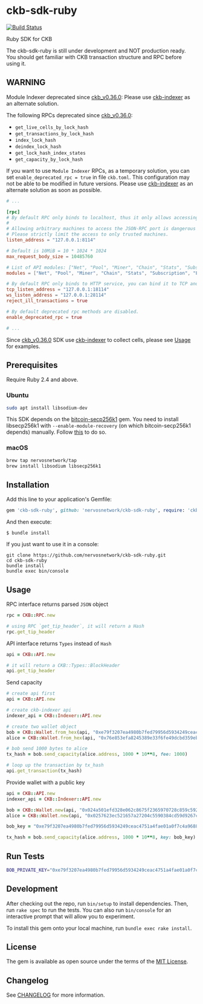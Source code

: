 # ckb-sdk-ruby

[![Build Status](https://travis-ci.com/nervosnetwork/ckb-sdk-ruby.svg?branch=develop)](https://travis-ci.com/nervosnetwork/ckb-sdk-ruby)

Ruby SDK for CKB

The ckb-sdk-ruby is still under development and NOT production ready. You should get familiar with CKB transaction structure and RPC before using it.

## WARNING
Module Indexer deprecated since [ckb_v0.36.0](https://github.com/nervosnetwork/ckb/releases/tag/v0.36.0): Please use [ckb-indexer](https://github.com/nervosnetwork/ckb-indexer) as an alternate solution.

The following RPCs deprecated since [ckb_v0.36.0](https://github.com/nervosnetwork/ckb/releases/tag/v0.36.0):
* `get_live_cells_by_lock_hash`
* `get_transactions_by_lock_hash`
* `index_lock_hash`
* `deindex_lock_hash`
* `get_lock_hash_index_states`
* `get_capacity_by_lock_hash`

If you want to use `Module Indexer` RPCs, as a temporary solution, you can set `enable_deprecated_rpc = true` in file `ckb.toml`.
This configuration may not be able to be modified in future versions. Please use [ckb-indexer](https://github.com/nervosnetwork/ckb-indexer) as an alternate solution as soon as possible.
```toml
# ...

[rpc]
# By default RPC only binds to localhost, thus it only allows accessing from the same machine.
#
# Allowing arbitrary machines to access the JSON-RPC port is dangerous and strongly discouraged.
# Please strictly limit the access to only trusted machines.
listen_address = "127.0.0.1:8114"

# Default is 10MiB = 10 * 1024 * 1024
max_request_body_size = 10485760

# List of API modules: ["Net", "Pool", "Miner", "Chain", "Stats", "Subscription", "Indexer", "Experiment", "Debug"]
modules = ["Net", "Pool", "Miner", "Chain", "Stats", "Subscription", "Experiment", "Debug", "Indexer"]

# By default RPC only binds to HTTP service, you can bind it to TCP and WebSocket.
tcp_listen_address = "127.0.0.1:18114"
ws_listen_address = "127.0.0.1:28114"
reject_ill_transactions = true

# By default deprecated rpc methods are disabled.
enable_deprecated_rpc = true

# ...
```


Since [ckb_v0.36.0](https://github.com/nervosnetwork/ckb/releases/tag/v0.36.0) SDK use [ckb-indexer](https://github.com/nervosnetwork/ckb-indexer) to collect cells, please see [Usage](#usage) for examples.


## Prerequisites

Require Ruby 2.4 and above.

### Ubuntu

```bash
sudo apt install libsodium-dev
```

This SDK depends on the [bitcoin-secp256k1](https://github.com/cryptape/ruby-bitcoin-secp256k1) gem. You need to install libsecp256k1 with `--enable-module-recovery` (on which bitcoin-secp256k1 depends) manually. Follow [this](https://github.com/cryptape/ruby-bitcoin-secp256k1#prerequisite) to do so.

### macOS

```bash
brew tap nervosnetwork/tap
brew install libsodium libsecp256k1
```

## Installation

Add this line to your application's Gemfile:

```ruby
gem 'ckb-sdk-ruby', github: 'nervosnetwork/ckb-sdk-ruby', require: 'ckb'
```

And then execute:

    $ bundle install

If you just want to use it in a console:

```
git clone https://github.com/nervosnetwork/ckb-sdk-ruby.git
cd ckb-sdk-ruby
bundle install
bundle exec bin/console
```

## Usage

RPC interface returns parsed `JSON` object

```ruby
rpc = CKB::RPC.new

# using RPC `get_tip_header`, it will return a Hash
rpc.get_tip_header
```

API interface returns `Types` instead of `Hash`

```ruby
api = CKB::API.new

# it will return a CKB::Types::BlockHeader
api.get_tip_header
```

Send capacity

```ruby
# create api first
api = CKB::API.new

# create ckb-indexer api
indexer_api = CKB::Indexer::API.new

# create two wallet object
bob = CKB::Wallet.from_hex(api, "0xe79f3207ea4980b7fed79956d5934249ceac4751a4fae01a0f7c4a96884bc4e3", indexer_api: indexer_api)
alice = CKB::Wallet.from_hex(api, "0x76e853efa8245389e33f6fe49dcbd359eb56be2f6c3594e12521d2a806d32156", indexer_api: indexer_api)

# bob send 1000 bytes to alice
tx_hash = bob.send_capacity(alice.address, 1000 * 10**8, fee: 1000)

# loop up the transaction by tx_hash
api.get_transaction(tx_hash)
```

Provide wallet with a public key

```ruby
api = CKB::API.new
indexer_api = CKB::Indexer::API.new

bob = CKB::Wallet.new(api, "0x024a501efd328e062c8675f2365970728c859c592beeefd6be8ead3d901330bc01", indexer_api: indexer_api)
alice = CKB::Wallet.new(api, "0x0257623ec521657a27204c5590384cd59d9267c06d75ab308070be692251b67c57", indexer_api: indexer_api)

bob_key = "0xe79f3207ea4980b7fed79956d5934249ceac4751a4fae01a0f7c4a96884bc4e3"

tx_hash = bob.send_capacity(alice.address, 1000 * 10**8, key: bob_key)
```

## Run Tests

```bash
BOB_PRIVATE_KEY="0xe79f3207ea4980b7fed79956d5934249ceac4751a4fae01a0f7c4a96884bc4e3" rake spec
```

## Development

After checking out the repo, run `bin/setup` to install dependencies. Then, run `rake spec` to run the tests. You can also run `bin/console` for an interactive prompt that will allow you to experiment.

To install this gem onto your local machine, run `bundle exec rake install`.

## License

The gem is available as open source under the terms of the [MIT License](https://opensource.org/licenses/MIT).

## Changelog

See [CHANGELOG](CHANGELOG.md) for more information.
